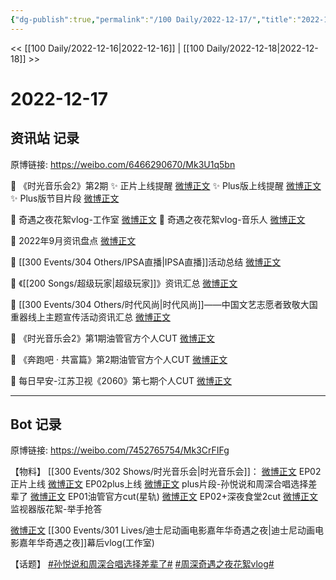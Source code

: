 ```yaml
---
{"dg-publish":true,"permalink":"/100 Daily/2022-12-17/","title":"2022-12-17","created":"2022-12-21T10:18:42.000+08:00","updated":"2023-04-11T14:46:32.000+08:00"}
---
```



<< [[100 Daily/2022-12-16\|2022-12-16]] | [[100 Daily/2022-12-18\|2022-12-18]] >>

# 2022-12-17

## 资讯站 记录

原博链接: https://weibo.com/6466290670/Mk3U1q5bn

💫 《时光音乐会2》第2期
✨ 正片上线提醒 [微博正文](https://m.weibo.cn/6466290670/4847638622508210)
✨ Plus版上线提醒 [微博正文](https://m.weibo.cn/6466290670/4847638891734095)
✨ Plus版节目片段 [微博正文](https://m.weibo.cn/6466290670/4847646043018720)

💫 奇遇之夜花絮vlog-工作室 [微博正文](https://m.weibo.cn/6466290670/4847724308730159)
💫 奇遇之夜花絮vlog-音乐人 [微博正文](https://m.weibo.cn/6466290670/4847741354641415)

💫 2022年9月资讯盘点 [微博正文](https://m.weibo.cn/6466290670/4847631903493056)

💫 [[300 Events/304 Others/IPSA直播\|IPSA直播]]活动总结 [微博正文](https://m.weibo.cn/6466290670/4847667916571684)

💫 《[[200 Songs/超级玩家\|超级玩家]]》资讯汇总 [微博正文](https://m.weibo.cn/6466290670/4847748740813948)

💫 [[300 Events/304 Others/时代风尚\|时代风尚]]——中国文艺志愿者致敬大国重器线上主题宣传活动资讯汇总 [微博正文](https://m.weibo.cn/6466290670/4847681631425107)

💫 《时光音乐会2》第1期油管官方个人CUT [微博正文](https://m.weibo.cn/6466290670/4847690636853682)

💫 《奔跑吧 · 共富篇》第2期油管官方个人CUT [微博正文](https://m.weibo.cn/6466290670/4847720144049156)

💫 每日早安-江苏卫视《2060》第七期个人CUT [微博正文](https://m.weibo.cn/6466290670/4847579361968991)

---
## Bot 记录

原博链接: https://weibo.com/7452765754/Mk3CrFIFg

【物料】
[[300 Events/302 Shows/时光音乐会\|时光音乐会]]：
[微博正文](https://m.weibo.cn/7703778879/4847624899006105) EP02正片上线
[微博正文](https://m.weibo.cn/6466290670/4847638891734095) EP02plus上线
[微博正文](https://m.weibo.cn/7703778879/4847639755494989) plus片段-孙悦说和周深合唱选择差辈了
[微博正文](https://m.weibo.cn/6466290670/4847690636853682) EP01油管官方cut(星轨)
[微博正文](https://m.weibo.cn/1371117067/4847444666352008) EP02+深夜食堂2cut
[微博正文](https://m.weibo.cn/6240119883/4847790851099344) 监视器版花絮-举手抢答

[微博正文](https://m.weibo.cn/7478855230/4847723038376785) [[300 Events/301 Lives/迪士尼动画电影嘉年华奇遇之夜\|迪士尼动画电影嘉年华奇遇之夜]]幕后vlog(工作室)

【话题】
[#孙悦说和周深合唱选择差辈了#](https://s.weibo.com/weibo?q=%23%E5%AD%99%E6%82%A6%E8%AF%B4%E5%92%8C%E5%91%A8%E6%B7%B1%E5%90%88%E5%94%B1%E9%80%89%E6%8B%A9%E5%B7%AE%E8%BE%88%E4%BA%86%23)
[#周深奇遇之夜花絮vlog#](https://s.weibo.com/weibo?q=%23%E5%91%A8%E6%B7%B1%E5%A5%87%E9%81%87%E4%B9%8B%E5%A4%9C%E8%8A%B1%E7%B5%AEvlog%23)
